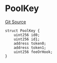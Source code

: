 # PoolKey
[Git Source](https://github.com/zammdefi/zRouter/blob/69617a4a7c4ee7b21900c469f2a65ec825391317/src/IzRouter.sol)


```solidity
struct PoolKey {
    uint256 id0;
    uint256 id1;
    address token0;
    address token1;
    uint256 feeOrHook;
}
```

